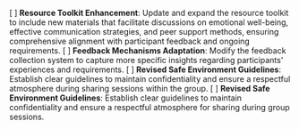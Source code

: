 [ ] **Resource Toolkit Enhancement**: Update and expand the resource toolkit to include new materials that facilitate discussions on emotional well-being, effective communication strategies, and peer support methods, ensuring comprehensive alignment with participant feedback and ongoing requirements.
[ ] **Feedback Mechanisms Adaptation**: Modify the feedback collection system to capture more specific insights regarding participants' experiences and requirements.
[ ] **Revised Safe Environment Guidelines**: Establish clear guidelines to maintain confidentiality and ensure a respectful atmosphere during sharing sessions within the group.
[ ] **Revised Safe Environment Guidelines**: Establish clear guidelines to maintain confidentiality and ensure a respectful atmosphere for sharing during group sessions.